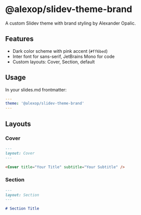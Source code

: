 # @alexop/slidev-theme-brand

A custom Slidev theme with brand styling by Alexander Opalic.

## Features

- Dark color scheme with pink accent (`#ff6bed`)
- Inter font for sans-serif, JetBrains Mono for code
- Custom layouts: Cover, Section, default

## Usage

In your slides.md frontmatter:

```yaml
---
theme: '@alexop/slidev-theme-brand'
---
```

## Layouts

### Cover
```md
---
layout: Cover
---

<Cover title="Your Title" subtitle="Your Subtitle" />
```

### Section
```md
---
layout: Section
---

# Section Title
```
